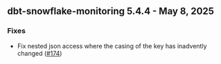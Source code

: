 ## dbt-snowflake-monitoring 5.4.4 - May 8, 2025

### Fixes

- Fix nested json access where the casing of the key has inadvently changed ([#174](https://github.com/get-select/dbt-snowflake-monitoring/pull/174))
